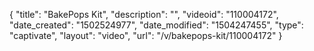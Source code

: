 {
    "title": "BakePops Kit",
    "description": "",
    "videoid": "110004172",
    "date_created": "1502524977",
    "date_modified": "1504247455",
    "type": "captivate",
    "layout": "video",
    "url": "\/v\/bakepops-kit\/110004172"
}